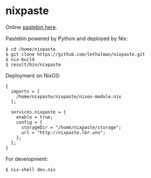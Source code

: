 nixpaste
========

Online [pastebin here](http://nixpaste.lbr.uno).

Pastebin powered by Python and deployed by Nix:

```
$ cd /home/nixpaste
$ git clone https://github.com/lethalman/nixpaste.git
$ nix-build
$ result/bin/nixpaste
```

Deployment on NixOS:

```
{
  imports = [
    /home/nixpaste/nixpaste/nixos-module.nix
  ];
  
  services.nixpaste = {
    enable = true;
    config = {
      storageDir = "/home/nixpaste/storage";
      url = "http://nixpaste.lbr.uno";
    };
  };
}
```

For development:

```
$ nix-shell dev.nix
```
